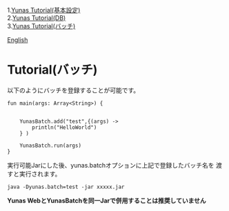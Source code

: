 1.[Yunas Tutorial(基本設定)](/ja_index.md)   
2.[Yunas Tutorial(DB)](/ja_index_db.md)  
3.[Yunas Tutorial(バッチ)](/ja_index_batch.md)  

[English](/)

# Tutorial(バッチ)

以下のようにバッチを登録することが可能です。

```
fun main(args: Array<String>) {

   
    YunasBatch.add("test",{(args) ->
        println("HelloWorld")
    } )

    YunasBatch.run(args)
}
```

実行可能Jarにした後、yunas.batchオプションに上記で登録したバッチ名を
渡すと実行されます。　　
```
java -Dyunas.batch=test -jar xxxxx.jar
```

**Yunas WebとYunasBatchを同一Jarで併用することは推奨していません**